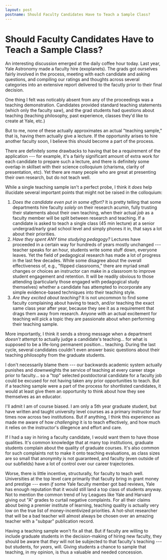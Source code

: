 ```yaml
---
layout: post
postname: Should Faculty Candidates Have to Teach a Sample Class?
---
```

# Should Faculty Candidates Have to Teach a Sample Class?

An interesting discussion emerged at the daily coffee hour today. Last year, Yale Astronomy made a faculty hire (exoplanets). The grads got ourselves fairly involved in the process, meeting with each candidate and asking questions, and compiling our ratings and thoughts across several categories into an extensive report delivered to the facutly prior to their final decision.

One thing I felt was noticably absent from any of the proceedings was a teaching demonstration. Candidates provided standard teaching statements (which only the faculty saw), and the grad students had questions about teaching (teaching philosophy, past experience, classes they'd like to create at Yale, etc.) 

But to me, none of these actually approximates an actual "teaching sample," that is, having them actually give a lecture. If the opportunity arises to hire another faculty soon, I believe this should become a part of the process.

There are definitely some drawbacks to having that be a requirement of the application --- for example, it's a fairly significant amount of extra work for each candidate to prepare such a lecture, and there is definitely some overlap in skillset with their science colloquium (charisma, clarity of presentation, etc). Yet there are many people who are great at presenting their own research, but do not teach well. 

While a single teaching sample isn't a perfect probe, I think it *does* help illucidate several important points that might not be raised in the colloquium: 

1. *Does the candidate even put in some effort?* It is pretty telling that some departments hire faculty *solely* on their research acumin, fully trusting their statements about their own teaching, when their actual *job* as a faculty member will be split between research and teaching. If a candidate is asked to teach a single class (45 min lecture) at a senior undergrad/early grad school level and simply phones it in, that says a lot about their priorities. 
2. *Have they spent ANY time studying pedagogy?* Lectures have proceeded in a certain way for hundreds of years mostly unchanged --- teacher speaks for an hour, students write some stuff down, everyone leaves. Yet the field of pedagogical research has made a lot of progress in the last few decades. While some disagree about the overall effectiveness of, e.g., "flipped classrooms," there are myriad small changes or choices an instructor can make in a classroom to improve student engagement and retention. It will be readily obvious to those attending (particularly those engaged with pedagogical study themselves) whether a candidate has attempted to incorporate any simple evidence-based techniques into their teaching style. 
3. *Are they excited about teaching?* It is not uncommon to find some faculty complaining about having to teach, and/or teaching the exact same class year after year, because they see it as a requirement that drags them away from research. Anyone with an actual excitement for teaching will pick a topic they are passionate about when performing their teaching sample. 

More importantly, I think it sends a strong message when a department *doesn't* attempt to actually judge a candidate's teaching... for what is supposed to be a life-long permanent position... teaching. During the last cycle, several candidates couldn't even answer basic questions about their teaching philosophy from the graduate students. 

I don't necessarily blame them --- our backwards academic system actually punishes and downweights the service of teaching at every career stage prior to faculty... so a "top" selected postdoctoral candidate for a faculty job could be excused for not having taken any prior opportunities to teach. But if a teaching sample were a part of the process for shortlisted candidates, it would at least give them an opportunity to think about how they see themselves as an educator. 

I'll admit I am of course biased. I am only a 5th year graduate student, but have written and taught university level courses as a primary instructor four times now across two institutions. But if anything, I think this experience as made me aware of how *challenging* it is to teach effectively, and how much it relies on the instructor's dilegence and effort and care. 

If I had a say in hiring a faculty candidate, I would want them to have those qualities. It's common knowledge that at many top institutions, graduate students complain about the quality of graduate courses. It's also common for such complaints not to make it onto teaching evaluations, as class sizes are so small that anonymity is not guaranteed, and faculty (even outside of our subfields) have a lot of control over our career trajectories. 

Worse, there is little incentive, structurally, for faculty to teach well. Universities at the top level care primarily that faculty bring in grant money and prestige --- even *if* some Yale faculty member got bad reviews, Yale has enough reputation that it would still land a top class of students anyway. Not to mention the common trend of Ivy Leagues like Yale and Harvard giving out "A" grades to curtail negative complaints. For all their claims about being a premier institute of learning, teaching quality is actually very low on the true list of money-incentivized priorities. A hot-shot researcher that will be a bad teacher will almost always be chosen over an amazing teacher with a "subpar" publication record. 

Having a teaching sample won't fix all that. But if faculty are willing to include graduate students in the decision-making of hiring new faculty, they should be aware that *they* will not be subjected to that faculty's teaching --- but students, for *years*, will. Giving students a chance to sample that teaching, in my opinion, is thus a valuable and needed concession.
